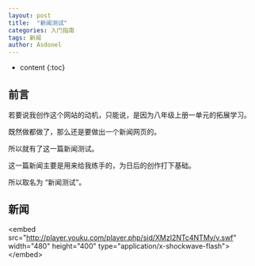 ```yaml
---
layout: post
title:  "新闻测试"
categories: 入门指南
tags: 新闻
author: Asdonel
---
```


* content
{:toc}

## 前言
若要说我创作这个网站的动机，只能说，是因为八年级上册一单元的拓展学习。

既然做都做了，那么还是要做出一个新闻网页的。

所以就有了这一篇新闻测试。

这一篇新闻主要是用来给我练手的，为日后的创作打下基础。

所以取名为 “新闻测试”。

## 新闻
&lt;embed src=&quot;http://player.youku.com/player.php/sid/XMzI2NTc4NTMy/v.swf&quot; 
width=&quot;480&quot; height=&quot;400&quot; 
type=&quot;application/x-shockwave-flash&quot;&gt;
&lt;/embed&gt;

